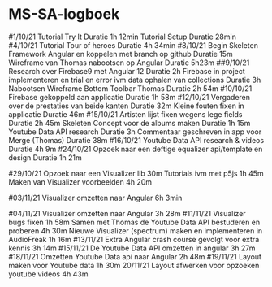 # MS-SA-logboek
#1/10/21
Tutorial Try It
	Duratie 1h 12min
Tutorial Setup
	Duratie 28min
#4/10/21
Tutorial Tour of heroes
	Duratie 4h 34min
#8/10/21
Begin Skeleten Framework Angular en koppelen met branch op github
	Duratie 15m
Wireframe van Thomas nabootsen op Angular
	Duratie 5h23m
##9/10/21
Research over Firebase9 met Angular 12
	Duratie 2h
Firebase in project implementeren en trial en error ivm data ophalen van collections
	Duratie 3h
Nabootsen Wireframe Bottom Toolbar Thomas
	Duratie 2h 54m
#10/10/21
Firebase gekoppeld aan applicatie
	Duratie 1h 58m
#12/10/21
Vergaderen over de prestaties van beide kanten
	Duratie 32m
Kleine fouten fixen in applicatie
	Duratie 46m
#15/10/21
Artisten lijst fixen wegens lege fields
	Duratie 2h 45m
Skeleten Concept voor de albums maken
	Duratie 1h 15m
Youtube Data API research
	Duratie 3h
Commentaar geschreven in app voor Merge (Thomas)
	Duratie 38m
#16/10/21
Youtube Data API research & videos
	Duratie 4h 9m
#24/10/21
Opzoek naar een deftige equalizer api/template en design
	Duratie 1h 21m

#29/10/21
Opzoek naar een Visualizer lib
	30m
Tutorials ivm met p5js
	1h 45m
Maken van Visualizer voorbeelden
	4h 20m

#03/11/21
Visualizer omzetten naar Angular
	6h 3min

#04/11/21
Visualizer omzetten naar Angular
	3h 28m
#11/11/21
Visualizer bugs fixen
	1h 58m
Samen met Thomas de Youtube Data API bestuderen en proberen
	4h 30m
Nieuwe Visualizer (spectrum) maken en implementeren in AudioFreak
	1h 16m
#13/11/21
Extra Angular crash course gevolgt voor extra kennis
	3h 14m
#15/11/21
De Youtube Data API omzetten in angular
	3h 27m
#18/11/21
Omzetten Youtube Data api naar Angular 
	2h 48m
#19/11/21
Layout maken voor Youtube data
	1h 30m
20/11/21
Layout afwerken voor opzoeken youtube videos
	4h 43m